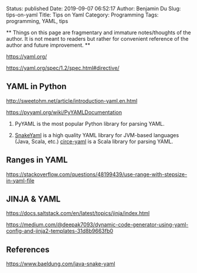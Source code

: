 Status: published
Date: 2019-09-07 06:52:17
Author: Benjamin Du
Slug: tips-on-yaml
Title: Tips on Yaml
Category: Programming
Tags: programming, YAML, tips

**
Things on this page are fragmentary and immature notes/thoughts of the author.
It is not meant to readers but rather for convenient reference of the author and future improvement.
**

https://yaml.org/

https://yaml.org/spec/1.2/spec.html#directive/

## YAML in Python

http://sweetohm.net/article/introduction-yaml.en.html

https://pyyaml.org/wiki/PyYAMLDocumentation


1. PyYAML is the most popular Python library for parsing YAML.

2. [SnakeYaml](https://bitbucket.org/asomov/snakeyaml/src/default/)
  is a high quality YAML library for JVM-based languages (Java, Scala, etc.)
  [circe-yaml](https://github.com/circe/circe-yaml)
  is a Scala library for parsing YAML.

## Ranges in YAML

https://stackoverflow.com/questions/48199439/use-range-with-stepsize-in-yaml-file


## JINJA & YAML

https://docs.saltstack.com/en/latest/topics/jinja/index.html

https://medium.com/@deepak7093/dynamic-code-generator-using-yaml-config-and-jinja2-templates-31d8b9663fb0


## References

https://www.baeldung.com/java-snake-yaml
